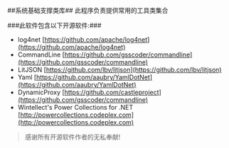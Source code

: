 ##系统基础支撑类库##
此程序负责提供常用的工具类集合

###此软件包含以下开源软件:###

- log4net [https://github.com/apache/log4net](https://github.com/apache/log4net)
- CommandLine [https://github.com/gsscoder/commandline](https://github.com/gsscoder/commandline)
- LitJSON [https://github.com/lbv/litjson](https://github.com/lbv/litjson)
- Yaml [https://github.com/aaubry/YamlDotNet](https://github.com/aaubry/YamlDotNet)
- DynamicProxy [https://github.com/castleproject](https://github.com/gsscoder/commandline)
- Wintellect's Power Collections for .NET [http://powercollections.codeplex.com](http://powercollections.codeplex.com)

 > 感谢所有开源软件作者的无私奉献!